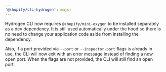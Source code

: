 ```yaml
---
'@shopify/cli-hydrogen': major
---
```


Hydrogen CLI now requires `@shopify/mini-oxygen` to be installed separately as a dev dependency. It is still used automatically under the hood so there is no need to change your application code aside from installing the dependency.

Also, if a port provided via `--port` or `--inspector-port` flags is already in use, the CLI will now exit with an error message instead of finding a new open port. When the flags are not provided, the CLI will still find an open port.
